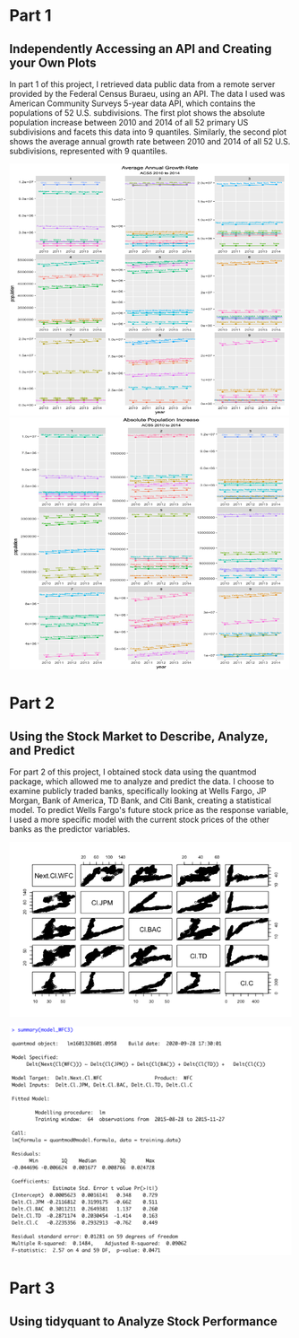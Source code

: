 # Part 1

## Independently Accessing an API and Creating your Own Plots

In part 1 of this project, I retrieved data public data from a remote server provided by the Federal Census Buraeu, using an API. The data I used was American Community Surveys 5-year data API, which contains the populations of 52 U.S. subdivisions. The first plot shows the absolute population increase between 2010 and 2014 of all 52 primary US subdivisions and facets this data into 9 quantiles. Similarly, the second plot shows the average annual growth rate between 2010 and 2014 of all 52 U.S. subdivisions, represented with 9 quantiles. 

<img src="project2pt1.png" width="500" height="450" />

<img src="project 2pt1.2.png" width="500" height="450" />

# Part 2

## Using the Stock Market to Describe, Analyze, and Predict

For part 2 of this project, I obtained stock data using the quantmod package, which allowed me to analyze and predict the data. I choose to examine publicly traded banks, specifically looking at Wells Fargo, JP Morgan, Bank of America, TD Bank, and Citi Bank, creating a statistical model. To predict Wells Fargo's future stock price as the response variable, I used a more specific model with the current stock prices of the other banks as the predictor variables.

![](project2pt2plot.png)

![](project2pt2summary.png)

# Part 3

## Using tidyquant to Analyze Stock Performance
